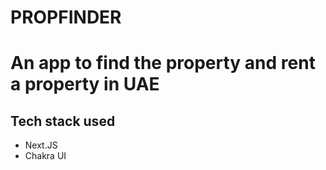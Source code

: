 # PROPFINDER
# An app to find the property and rent a property in UAE


## Tech stack used
- Next.JS
- Chakra UI


